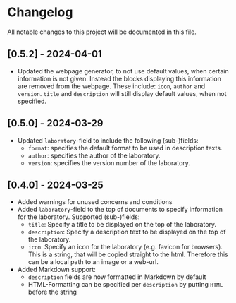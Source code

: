 # Changelog

All notable changes to this project will be documented in this file.

## [0.5.2] - 2024-04-01

- Updated the webpage generator, to not use default values, when certain information is not given. Instead the blocks displaying this information are removed from the webpage. These include: `icon`, `author` and `version`. `title` and `description` will still display default values, when not specified.

## [0.5.0] - 2024-03-29

- Updated `laboratory`-field to include the following (sub-)fields:
    - `format`: specifies the default format to be used in description texts.
    - `author`: specifies the author of the laboratory.
    - `version`: specifies the version number of the laboratory.

## [0.4.0] - 2024-03-25
 
- Added warnings for unused concerns and conditions
- Added `laboratory`-field to the top of documents to specify information for the laboratory. Supported (sub-)fields:
    - `title`: Specify a title to be displayed on the top of the laboratory.
    - `description`: Specify a description text to be displayed on the top of the laboratory.
    - `icon`: Specify an icon for the laboratory (e.g. favicon for browsers). This is a string, that will be copied straight to the html. Therefore this can be a local path to an image or a web-url.
- Added Markdown support:
    - `description` fields are now formatted in Markdown by default
    - HTML-Formatting can be specified per `description` by putting `HTML` before the string
    